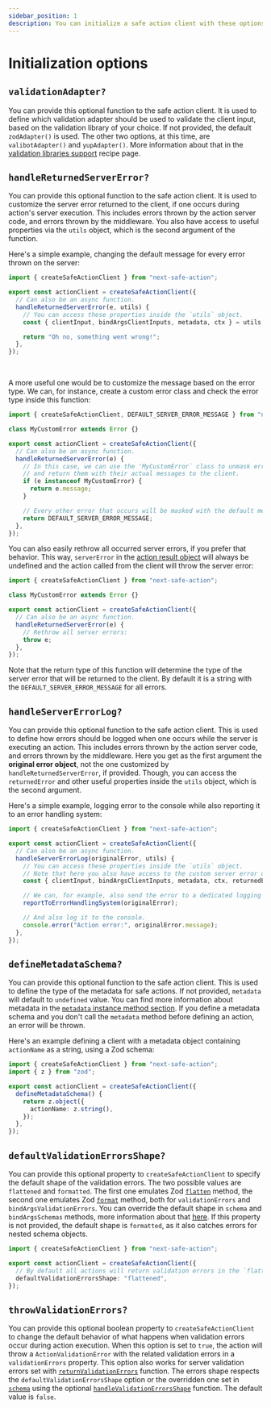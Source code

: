 ```yaml
---
sidebar_position: 1
description: You can initialize a safe action client with these options.
---
```


# Initialization options

## `validationAdapter?`

You can provide this optional function to the safe action client. It is used to define which validation adapter should be used to validate the client input, based on the validation library of your choice. If not provided, the default `zodAdapter()` is used. The other two options, at this time, are `valibotAdapter()` and `yupAdapter()`. More information about that in the [validation libraries support](/docs/recipes/validation-libraries-support) recipe page.

## `handleReturnedServerError?`

You can provide this optional function to the safe action client. It is used to customize the server error returned to the client, if one occurs during action's server execution. This includes errors thrown by the action server code, and errors thrown by the middleware. You also have access to useful properties via the `utils` object, which is the second argument of the function.

Here's a simple example, changing the default message for every error thrown on the server:

```typescript title=src/lib/safe-action.ts
import { createSafeActionClient } from "next-safe-action";

export const actionClient = createSafeActionClient({
  // Can also be an async function.
  handleReturnedServerError(e, utils) {
    // You can access these properties inside the `utils` object.
    const { clientInput, bindArgsClientInputs, metadata, ctx } = utils;

    return "Oh no, something went wrong!";
  },
});
```

<br/>

A more useful one would be to customize the message based on the error type. We can, for instance, create a custom error class and check the error type inside this function:

```typescript title=src/lib/safe-action.ts
import { createSafeActionClient, DEFAULT_SERVER_ERROR_MESSAGE } from "next-safe-action";

class MyCustomError extends Error {}

export const actionClient = createSafeActionClient({
  // Can also be an async function.
  handleReturnedServerError(e) {
    // In this case, we can use the 'MyCustomError` class to unmask errors
    // and return them with their actual messages to the client.
    if (e instanceof MyCustomError) {
      return e.message;
    }

    // Every other error that occurs will be masked with the default message.
    return DEFAULT_SERVER_ERROR_MESSAGE;
  },
});
```

You can also easily rethrow all occurred server errors, if you prefer that behavior. This way, `serverError` in the [action result object](/docs/execution/action-result-object) will always be undefined and the action called from the client will throw the server error:

```typescript title=src/lib/safe-action.ts
import { createSafeActionClient } from "next-safe-action";

class MyCustomError extends Error {}

export const actionClient = createSafeActionClient({
  // Can also be an async function.
  handleReturnedServerError(e) {
    // Rethrow all server errors:
    throw e;
  },
});
```

Note that the return type of this function will determine the type of the server error that will be returned to the client. By default it is a string with the `DEFAULT_SERVER_ERROR_MESSAGE` for all errors.

## `handleServerErrorLog?`

You can provide this optional function to the safe action client. This is used to define how errors should be logged when one occurs while the server is executing an action. This includes errors thrown by the action server code, and errors thrown by the middleware. Here you get as the first argument the **original error object**, not the one customized by `handleReturnedServerError`, if provided. Though, you can access the `returnedError` and other useful properties inside the `utils` object, which is the second argument.

Here's a simple example, logging error to the console while also reporting it to an error handling system:

```typescript title=src/lib/safe-action.ts
import { createSafeActionClient } from "next-safe-action";

export const actionClient = createSafeActionClient({
  // Can also be an async function.
  handleServerErrorLog(originalError, utils) {
    // You can access these properties inside the `utils` object.
    // Note that here you also have access to the custom server error defined by `handleReturnedServerError`.
    const { clientInput, bindArgsClientInputs, metadata, ctx, returnedError } = utils;

    // We can, for example, also send the error to a dedicated logging system.
    reportToErrorHandlingSystem(originalError);

    // And also log it to the console.
    console.error("Action error:", originalError.message);
  },
});
```

## `defineMetadataSchema?`

You can provide this optional function to the safe action client. This is used to define the type of the metadata for safe actions. If not provided, `metadata` will default to `undefined` value. You can find more information about metadata in the [`metadata` instance method section](/docs/safe-action-client/instance-methods#metadata). If you define a metadata schema and you don't call the `metadata` method before defining an action, an error will be thrown.

Here's an example defining a client with a metadata object containing `actionName` as a string, using a Zod schema:

```typescript title="src/app/safe-action.ts"
import { createSafeActionClient } from "next-safe-action";
import { z } from "zod";

export const actionClient = createSafeActionClient({
  defineMetadataSchema() {
    return z.object({
      actionName: z.string(),
    });
  },
});
```

## `defaultValidationErrorsShape?`

You can provide this optional property to `createSafeActionClient` to specify the default shape of the validation errors. The two possible values are `flattened` and `formatted`. The first one emulates Zod [`flatten`](https://zod.dev/ERROR_HANDLING?id=flattening-errors) method, the second one emulates Zod [`format`](https://zod.dev/ERROR_HANDLING?id=formatting-errors) method, both for `validationErrors` and `bindArgsValidationErrors`. You can override the default shape in `schema` and `bindArgsSchemas` methods, more information about that [here](/docs/recipes/customize-validation-errors-format). If this property is not provided, the default shape is `formatted`, as it also catches errors for nested schema objects.

```typescript
import { createSafeActionClient } from "next-safe-action";

export const actionClient = createSafeActionClient({
  // By default all actions will return validation errors in the `flattened` shape.
  defaultValidationErrorsShape: "flattened",
});
```

## `throwValidationErrors?`

You can provide this optional boolean property to `createSafeActionClient` to change the default behavior of what happens when validation errors occur during action execution. When this option is set to `true`, the action will throw a `ActionValidationError` with the related validation errors in a `validationErrors` property. This option also works for server validation errors set with [`returnValidationErrors`](/docs/recipes/additional-validation-errors#returnvalidationerrors) function. The errors shape respects the `defaultValidationErrorsShape` option or the overridden one set in [`schema`](/docs/safe-action-client/instance-methods#schema) using the optional [`handleValidationErrorsShape`](/docs/recipes/customize-validation-errors-format) function. The default value is `false`.